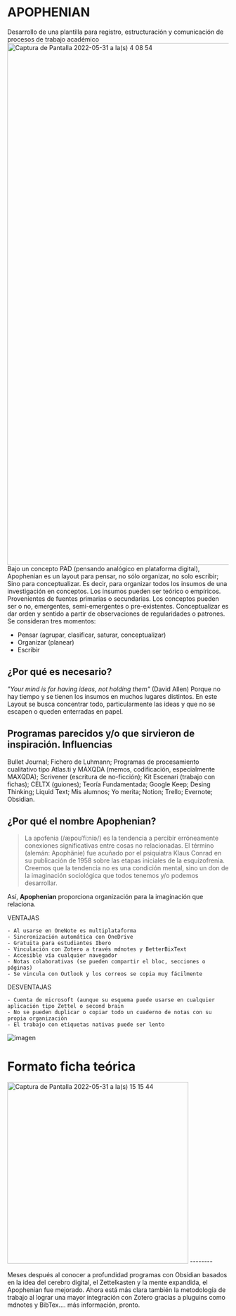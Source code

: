 # APOPHENIAN
Desarrollo de una plantilla para registro, estructuración y comunicación de procesos de trabajo académico 
<img width="1184" alt="Captura de Pantalla 2022-05-31 a la(s) 4 08 54" src="https://user-images.githubusercontent.com/69394840/171137439-e1d4d473-2d5d-4891-966f-a97e315d6c4a.png">
Bajo un concepto PAD (pensando analógico en plataforma digital), Apophenian es un layout para pensar, no sólo organizar, no solo escribir; Sino para conceptualizar. Es decir, para organizar todos los insumos de una investigación en conceptos. Los insumos pueden ser teórico o empíricos. Provenientes de fuentes primarias o secundarias. Los conceptos pueden ser o no, emergentes, semi-emergentes o pre-existentes.
Conceptualizar es dar orden y sentido a partir de observaciones de regularidades o patrones. Se consideran tres momentos:
- Pensar (agrupar, clasificar, saturar, conceptualizar)
- Organizar (planear)
- Escribir

## ¿Por qué es necesario?
*"Your mind is for having ideas, not holding them"* (David Allen)
Porque no hay tiempo y se tienen los insumos en muchos lugares distintos.
En este Layout se busca concentrar todo, particularmente las ideas y que no se escapen o queden enterradas en papel.
## Programas parecidos y/o que sirvieron de inspiración. Influencias
Bullet Journal; Fichero de Luhmann; Programas de procesamiento cualitativo tipo Atlas.ti y MAXQDA (memos, codificación, especialmente MAXQDA);  Scrivener (escritura de no-ficción); Kit Escenari (trabajo con fichas); CELTX (guiones); Teoría Fundamentada; Google Keep; Desing Thinking; Liquid Text; Mis alumnos;
Yo merita; Notion; Trello; Evernote; Obsidian. 
## ¿Por qué el nombre Apophenian?
> La apofenia (/æpoʊˈfiːniə/) es la tendencia a percibir erróneamente conexiones significativas entre cosas no relacionadas. El término (alemán: Apophänie) fue acuñado por el psiquiatra Klaus Conrad en su publicación de 1958 sobre las etapas iniciales de la esquizofrenia.
Creemos que la tendencia no es una condición mental, sino un don de la imaginación sociológica que todos tenemos y/o podemos desarrollar.

Así, **Apophenian**  proporciona organización para la imaginación que relaciona.

VENTAJAS

	- Al usarse en OneNote es multiplataforma
	- Sincronización automática con OneDrive
	- Gratuita para estudiantes Ibero
	- Vinculación con Zotero a través mdnotes y BetterBixText
	- Accesible vía cualquier navegador
	- Notas colaborativas (se pueden compartir el bloc, secciones o páginas)
	- Se vincula con Outlook y los correos se copia muy fácilmente
DESVENTAJAS

	- Cuenta de microsoft (aunque su esquema puede usarse en cualquier aplicación tipo Zettel o second brain
	- No se pueden duplicar o copiar todo un cuaderno de notas con su propia organización 
	- El trabajo con etiquetas nativas puede ser lento


![imagen](https://user-images.githubusercontent.com/69394840/171135899-bf41ca92-86af-4c51-9acd-6fa8107b88bd.png)

# Formato ficha teórica

<img width="412" alt="Captura de Pantalla 2022-05-31 a la(s) 15 15 44" src="https://user-images.githubusercontent.com/69394840/171277099-1897c36b-5028-4853-a6c9-7eba5566c0f4.png">
--------

Meses después al conocer a profundidad programas con Obsidian basados en la idea del cerebro digital, el Zettelkasten y la mente expandida, el Apophenian fue mejorado. Ahora está más clara también la metodología de trabajo al lograr una mayor integración con Zotero gracias a pluguins como mdnotes y BibTex.... más información, pronto.
